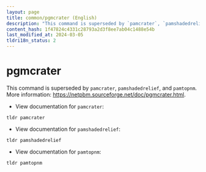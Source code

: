 ```yaml
---
layout: page
title: common/pgmcrater (English)
description: "This command is superseded by `pamcrater`, `pamshadedrelief`, and `pamtopnm`."
content_hash: 1f47824c4331c28793a2d3f8ee7ab04c1488e54b
last_modified_at: 2024-03-05
tldri18n_status: 2
---
```

# pgmcrater

This command is superseded by `pamcrater`, `pamshadedrelief`, and `pamtopnm`.
More information: <https://netpbm.sourceforge.net/doc/pgmcrater.html>.

- View documentation for `pamcrater`:

`tldr pamcrater`

- View documentation for `pamshadedrelief`:

`tldr pamshadedrelief`

- View documentation for `pamtopnm`:

`tldr pamtopnm`
